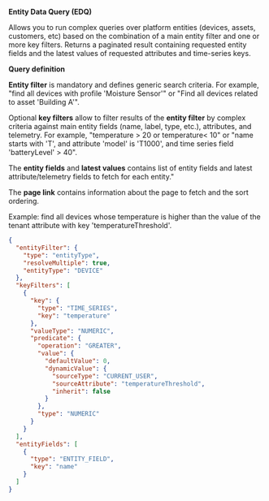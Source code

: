 <B>Entity Data Query (EDQ)</B>

Allows you to run complex queries over platform entities (devices, assets, customers, etc) based on the combination of a main entity filter and one or more key filters.
Returns a paginated result containing requested entity fields and the latest values of requested attributes and time-series keys.

**Query definition**

**Entity filter** is mandatory and defines generic search criteria. For example, "find all devices with profile 'Moisture Sensor'" 
or "Find all devices related to asset 'Building A'".

Optional **key filters** allow to filter results of the **entity filter** by complex criteria against main entity fields (name, label, type, etc.), attributes, and telemetry.
For example, "temperature > 20 or temperature< 10" or "name starts with 'T', and attribute 'model' is 'T1000', and time series field 'batteryLevel' > 40".

The **entity fields** and **latest values** contains list of entity fields and latest attribute/telemetry fields to fetch for each entity."

The **page link** contains information about the page to fetch and the sort ordering.

Example: find all devices whose temperature is higher than the value of the tenant attribute with key 'temperatureThreshold'.
```json
{
  "entityFilter": {
    "type": "entityType",
    "resolveMultiple": true,
    "entityType": "DEVICE"
  },
  "keyFilters": [
    {
      "key": {
        "type": "TIME_SERIES",
        "key": "temperature"
      },
      "valueType": "NUMERIC",
      "predicate": {
        "operation": "GREATER",
        "value": {
          "defaultValue": 0,
          "dynamicValue": {
            "sourceType": "CURRENT_USER",
            "sourceAttribute": "temperatureThreshold",
            "inherit": false
          }
        },
        "type": "NUMERIC"
      }
    }
  ],
  "entityFields": [
    {
      "type": "ENTITY_FIELD",
      "key": "name"
    }
  ]
}
```

